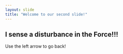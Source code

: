 ```yaml
---
layout: slide
title: "Welcome to our second slide!"
---
```

## I sense a disturbance in the Force!!!
Use the left arrow to go back!
